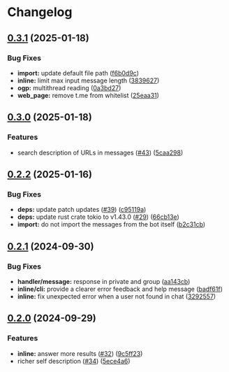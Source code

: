 # Changelog

## [0.3.1](https://github.com/krishukr/telegram-cjk-search-bot/compare/v0.3.0...v0.3.1) (2025-01-18)


### Bug Fixes

* **import:** update default file path ([f6b0d9c](https://github.com/krishukr/telegram-cjk-search-bot/commit/f6b0d9cf948fcea860c3cde987aa49301ae9eea6))
* **inline:** limit max input message length ([3839627](https://github.com/krishukr/telegram-cjk-search-bot/commit/3839627f77dd25b8f2ad9ae88c38b206d1e5411a))
* **ogp:** multithread reading ([0a3bd27](https://github.com/krishukr/telegram-cjk-search-bot/commit/0a3bd271678a394b0f474f9bc9ed7f9999e2d332))
* **web_page:** remove t.me from whitelist ([25eaa31](https://github.com/krishukr/telegram-cjk-search-bot/commit/25eaa31309ae8a0413d8faecade111bc67dc10a9))

## [0.3.0](https://github.com/krishukr/telegram-cjk-search-bot/compare/v0.2.2...v0.3.0) (2025-01-18)


### Features

* search description of URLs in messages ([#43](https://github.com/krishukr/telegram-cjk-search-bot/issues/43)) ([5caa298](https://github.com/krishukr/telegram-cjk-search-bot/commit/5caa29879cbc01caddf58f73addbc29201d1e646))

## [0.2.2](https://github.com/krishukr/telegram-cjk-search-bot/compare/v0.2.1...v0.2.2) (2025-01-16)


### Bug Fixes

* **deps:** update patch updates ([#39](https://github.com/krishukr/telegram-cjk-search-bot/issues/39)) ([c95119a](https://github.com/krishukr/telegram-cjk-search-bot/commit/c95119a6da7b9dc7df59ec987a8784f9a9828a9c))
* **deps:** update rust crate tokio to v1.43.0 ([#29](https://github.com/krishukr/telegram-cjk-search-bot/issues/29)) ([66cb13e](https://github.com/krishukr/telegram-cjk-search-bot/commit/66cb13ecf8c0499ae45440e55272744a4e75b4ac))
* **import:** do not import the messages from the bot itself ([b2c31cb](https://github.com/krishukr/telegram-cjk-search-bot/commit/b2c31cba361eb48b0ce5c71420be96428c380433))

## [0.2.1](https://github.com/krishukr/telegram-cjk-search-bot/compare/v0.2.0...v0.2.1) (2024-09-30)


### Bug Fixes

* **handler/message:** response in private and group ([aa143cb](https://github.com/krishukr/telegram-cjk-search-bot/commit/aa143cb847bc1f204e34529dce28fc9f9ce579dc))
* **inline/cli:** provide a clearer error feedback and help message ([badf61f](https://github.com/krishukr/telegram-cjk-search-bot/commit/badf61fc72b5bcb9741630456bb4f638187bce1c))
* **inline:** fix unexpected error when a user not found in chat ([3292557](https://github.com/krishukr/telegram-cjk-search-bot/commit/329255724ec51bb0fbaf5b67f8ec5f717d0aceec))

## [0.2.0](https://github.com/krishukr/telegram-cjk-search-bot/compare/v0.1.1...v0.2.0) (2024-09-29)


### Features

* **inline:** answer more results ([#32](https://github.com/krishukr/telegram-cjk-search-bot/issues/32)) ([9c5ff23](https://github.com/krishukr/telegram-cjk-search-bot/commit/9c5ff239024df69326fd50aa55e18103ba426992))
* richer self description ([#34](https://github.com/krishukr/telegram-cjk-search-bot/issues/34)) ([5ece4a6](https://github.com/krishukr/telegram-cjk-search-bot/commit/5ece4a64d958929d8387f35274a8277949924f42))

